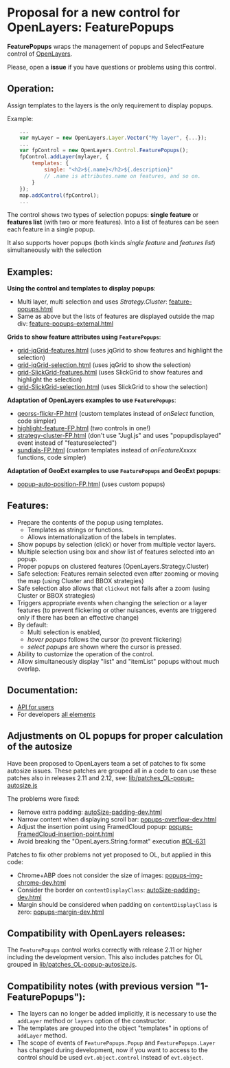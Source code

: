 Proposal for a new control for OpenLayers: FeaturePopups
========================================================

**FeaturePopups** wraps the management of popups and SelectFeature control of [OpenLayers](http://openlayers.org).

Please, open a **issue** if you have questions or problems using this control.
 
Operation:
---------
Assign templates to the layers is the only requirement to display popups. 

Example:

```javascript
    ...
    var myLayer = new OpenLayers.Layer.Vector("My layer", {...}); 
    ...
    var fpControl = new OpenLayers.Control.FeaturePopups();
    fpControl.addLayer(mylayer, {
        templates: {
            single: "<h2>${.name}</h2>${.description}"
            // .name is attributes.name on features, and so on.
        }
    });
    map.addControl(fpControl);
    ...
```

The control shows two types of selection popups: **single feature** or **features list** (with two or more features). Into a list of features can be seen each feature in a single popup.

It also supports hover popups (both kinds *single feature* and *features list*) simultaneously with the selection 

Examples:
---------
**Using the control and templates to display popups**:

 * Multi layer, multi selection and uses *Strategy.Cluster*: [feature-popups.html](http://jorix.github.com/OL-FeaturePopups/examples/feature-popups.html)
 * Same as above but the lists of features are displayed outside the map div: [feature-popups-external.html](http://jorix.github.com/OL-FeaturePopups/examples/feature-popups-external.html)

**Grids to show feature attributes using `FeaturePopups`**:

 * [grid-jqGrid-features.html](http://jorix.github.com/OL-FeaturePopups/examples/grid-jqGrid-features.html) (uses jqGrid to show features and highlight the selection)
 * [grid-jqGrid-selection.html](http://jorix.github.com/OL-FeaturePopups/examples/grid-jqGrid-selection.html) (uses jqGrid to show the selection)
 * [grid-SlickGrid-features.html](http://jorix.github.com/OL-FeaturePopups/examples/grid-SlickGrid-features.html) (uses SlickGrid to show features and highlight the selection)
 * [grid-SlickGrid-selection.html](http://jorix.github.com/OL-FeaturePopups/examples/grid-SlickGrid-selection.html) (uses SlickGrid to show the selection)
 
**Adaptation of OpenLayers examples to use `FeaturePopups`**:

 * [georss-flickr-FP.html](http://jorix.github.com/OL-FeaturePopups/examples/georss-flickr-FP.html) (custom templates instead of *onSelect* function, code simpler)
 * [highlight-feature-FP.html](http://jorix.github.com/OL-FeaturePopups/examples/highlight-feature-FP.html) (two controls in one!)
 * [strategy-cluster-FP.html](http://jorix.github.com/OL-FeaturePopups/examples/strategy-cluster-FP.html) (don't use "Jugl.js" and uses "popupdisplayed" event instead of "featureselected")
 * [sundials-FP.html](http://jorix.github.com/OL-FeaturePopups/examples/sundials-FP.html) (custom templates instead of *onFeatureXxxxx* functions, code simpler)
 
**Adaptation of GeoExt examples to use `FeaturePopups` and GeoExt popups**: 

 * [popup-auto-position-FP.html](http://jorix.github.com/OL-FeaturePopups/examples-geoext/popup-auto-position-FP.html) (uses custom popups)

Features:
--------
 * Prepare the contents of the popup using templates.
    * Templates as strings or functions.
    * Allows internationalization of the labels in templates.
 * Show popups by selection (click) or hover from multiple vector layers.
 * Multiple selection using box and show list of features selected into an popup.
 * Proper popups on clustered features (OpenLayers.Strategy.Cluster)
 * Safe selection: Features remain selected even after zooming or moving the map (using Cluster and BBOX strategies)
 * Safe selection also allows that `clickout` not fails after a zoom (using Cluster or BBOX strategies)
 * Triggers appropriate events when changing the selection or a layer features (to prevent flickering or other nuisances, events are triggered only if there has been an effective change)
 * By default: 
    * Multi selection is enabled, 
    * *hover popups* follows the cursor (to prevent flickering)
    * *select popups* are shown where the cursor is pressed.
 * Ability to customize the operation of the control.
 * Allow simultaneously display "list" and "itemList" popups without much overlap.

Documentation:
--------------
 * [API for users](http://jorix.github.com/OL-FeaturePopups/doc/FeaturePopups/api)
 * For developers [all elements](http://jorix.github.com/OL-FeaturePopups/doc/FeaturePopups/all)

Adjustments on OL popups for proper calculation of the autosize
---------------------------------------------------------------
Have been proposed to OpenLayers team a set of patches to fix some autosize issues. These patches are grouped all in a code to can use these patches also in releases 2.11 and 2.12, see: [lib/patches_OL-popup-autosize.js]

The problems were fixed:
  * Remove extra padding: [autoSize-padding-dev.html][autoSize-padding-dev]
  * Narrow content when displaying scroll bar: [popups-overflow-dev.html](http://jorix.github.com/OL-FeaturePopups/OL-Popup-issues/popups-overflow-dev.html)
  * Adjust the insertion point using FramedCloud popup: [popups-FramedCloud-insertion-point.html](http://jorix.github.com/OL-FeaturePopups/OL-Popup-issues/popups-FramedCloud-insertion-point.html)
  * Avoid breaking the "OpenLayers.String.format" execution [#OL-631](https://github.com/openlayers/openlayers/pull/631)

Patches to fix other problems not yet proposed to OL, but applied in this code:
  * Chrome+ABP does not consider the size of images: [popups-img-chrome-dev.html](http://jorix.github.com/OL-FeaturePopups/OL-Popup-issues/popups-img-chrome-dev.html)
  * Consider the border on `contentDisplayClass`: [autoSize-padding-dev.html][autoSize-padding-dev]
  * Margin should be considered when padding on `contentDisplayClass` is zero: [popups-margin-dev.html](http://jorix.github.com/OL-FeaturePopups/OL-Popup-issues/popups-margin-dev.html)

[autoSize-padding-dev]: http://jorix.github.com/OL-FeaturePopups/OL-Popup-issues/autoSize-padding-dev.html
[lib/patches_OL-popup-autosize.js]: https://github.com/jorix/OL-FeaturePopups/blob/gh-pages/lib/patches_OL-popup-autosize.js
 
Compatibility with OpenLayers releases:
---------------------------------------
The `FeaturePopups` control works correctly with release 2.11 or higher including the development version. This also includes patches for OL grouped in [lib/patches_OL-popup-autosize.js].
 
Compatibility notes (with previous version "1-FeaturePopups"):
-------------------------------------------------------------
 * The layers can no longer be added implicitly, it is necessary to use the `addLayer` method or `layers` option of the constructor.
 * The templates are grouped into the object "templates" in options of `addLayer` method.
 * The scope of events of `FeaturePopups.Popup` and `FeaturePopups.Layer` has changed during development, now if you want to access to the control should be used `evt.object.control` instead of `evt.object`.
 
